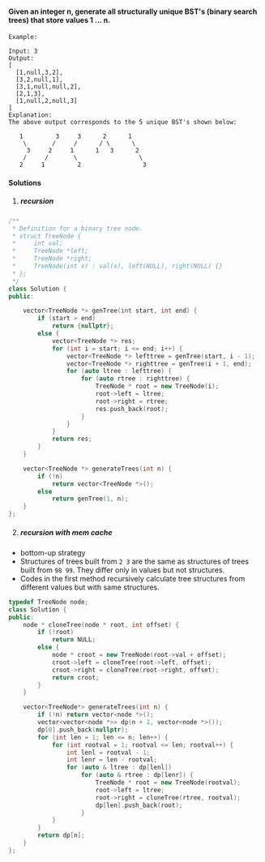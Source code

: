 #### Given an integer n, generate all structurally unique BST's (binary search trees) that store values 1 ... n.

```
Example:

Input: 3
Output:
[
  [1,null,3,2],
  [3,2,null,1],
  [3,1,null,null,2],
  [2,1,3],
  [1,null,2,null,3]
]
Explanation:
The above output corresponds to the 5 unique BST's shown below:

   1         3     3      2      1
    \       /     /      / \      \
     3     2     1      1   3      2
    /     /       \                 \
   2     1         2                 3
```


#### Solutions

1. ##### recursion

```c++
/**
 * Definition for a binary tree node.
 * struct TreeNode {
 *     int val;
 *     TreeNode *left;
 *     TreeNode *right;
 *     TreeNode(int x) : val(x), left(NULL), right(NULL) {}
 * };
 */
class Solution {
public:

    vector<TreeNode *> genTree(int start, int end) {
        if (start > end)
            return {nullptr};
        else {
            vector<TreeNode *> res;
            for (int i = start; i <= end; i++) {
                vector<TreeNode *> lefttree = genTree(start, i - 1);
                vector<TreeNode *> righttree = genTree(i + 1, end);
                for (auto ltree : lefttree) {
                    for (auto rtree : righttree) {
                        TreeNode * root = new TreeNode(i);
                        root->left = ltree;
                        root->right = rtree;
                        res.push_back(root);
                    }
                }
            }
            return res;
        }
    }

    vector<TreeNode *> generateTrees(int n) {
        if (!n)
            return vector<TreeNode *>();
        else
            return genTree(1, n);
    }
};
```


2. ##### recursion with mem cache

- bottom-up strategy
- Structures of trees built from `2 3` are the same as structures of trees built from `98 99`. They differ only in values but not structures.
- Codes in the first method recursively calculate tree structures from different values but with same structures.

```c++
typedef TreeNode node;
class Solution {
public:
    node * cloneTree(node * root, int offset) {
        if (!root)
            return NULL;
        else {
            node * croot = new TreeNode(root->val + offset);
            croot->left = cloneTree(root->left, offset);
            croot->right = cloneTree(root->right, offset);
            return croot;
        }
    }

    vector<TreeNode*> generateTrees(int n) {
        if (!n) return vector<node *>();
        vector<vector<node *>> dp(n + 1, vector<node *>());
        dp[0].push_back(nullptr);
        for (int len = 1; len <= n; len++) {
            for (int rootval = 1; rootval <= len; rootval++) {
                int lenl = rootval - 1;
                int lenr = len - rootval;
                for (auto & ltree : dp[lenl])
                    for (auto & rtree : dp[lenr]) {
                        TreeNode * root = new TreeNode(rootval);
                        root->left = ltree;
                        root->right = cloneTree(rtree, rootval);
                        dp[len].push_back(root);
                    }
            }
        }
        return dp[n];
    }
};
```